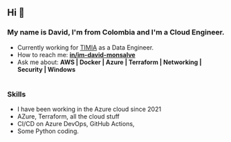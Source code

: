 <h2 align="left">Hi 👋</h2>
<h3 >My name is David, I'm from Colombia and I'm a Cloud Engineer.</h3>

- Currently working for [TIMIA](https://timia.ai/) as a Data Engineer.
- How to reach me: [**in/im-david-monsalve**](https://www.linkedin.com/in/david-monsalve-a4503418b/)
- Ask me about: **AWS | Docker | Azure | Terraform | Networking  | Security | Windows**

<h1></h1>
<h3 align="left">Skills</h3>

- I have been working in the Azure cloud since 2021
- AZure, Terraform, all the cloud stuff
- CI/CD on Azure DevOps, GitHub Actions,
- Some Python coding.
